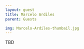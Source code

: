 ```yaml
---
layout: guest
title: Marcelo Ardiles
parent: Guests

img: Marcelo-Ardiles-thumbail.jpg
---
```





TBD
